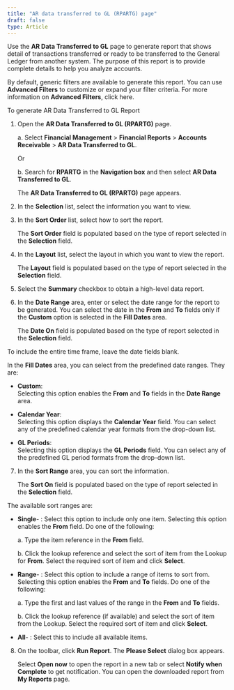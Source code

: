 ```yaml
---
title: "AR data transferred to GL (RPARTG) page"
draft: false
type: Article
---
```


Use the **AR Data Transferred to GL** page to generate report that shows detail of transactions transferred or ready to be transferred to the General Ledger from another system. The purpose of this report is to provide complete details to help you analyze accounts.

By default, generic filters are available to generate this report. You can use **Advanced Filters** to customize or expand your filter criteria. For more information on **Advanced Filters**, click here.

To generate AR Data Transferred to GL Report

1. Open the **AR Data Transferred to GL (RPARTG)** page.

    a. Select **Financial Management** > **Financial Reports** > **Accounts Receivable**  > **AR Data Transferred to GL**.

    Or

    b. Search for **RPARTG** in the **Navigation box** and then select **AR Data Transferred to GL**.

    The **AR Data Transferred to GL (RPARTG)** page appears.

2. In the **Selection** list, select the information you want to view.

3. In the **Sort Order** list, select how to sort the report.

    The **Sort Order** field is populated based on the type of report selected in the **Selection** field.

4. In the **Layout** list, select the layout in which you want to view the report.

    The **Layout** field is populated based on the type of report selected in the **Selection** field.

5. Select the **Summary** checkbox to obtain a high-level data report.

6. In the **Date Range** area, enter or select the date range for the report to be generated. You can select the date in the **From** and **To** fields only if the **Custom** option is selected in the **Fill Dates** area.

    The **Date On** field is populated based on the type of report selected in the **Selection** field.

To include the entire time frame, leave the date fields blank.

In the **Fill Dates** area, you can select from the predefined date ranges. They are:

- **Custom**:   
Selecting this option enables the **From** and **To** fields in the **Date Range** area.

- **Calendar Year**:   
Selecting this option displays the **Calendar Year** field. You can select any of the predefined calendar year formats from the drop-down list.

- **GL Periods**:   
Selecting this option displays the **GL Periods** field. You can select any of the predefined GL period formats from the drop-down list.

7. In the **Sort Range** area, you can sort the information.

    The **Sort On** field is populated based on the type of report selected in the **Selection** field.

The available sort ranges are:

-   **Single**- : Select this option to include only one item. Selecting this option enables the **From** field. Do one of the following:

    a. Type the item reference in the **From** field.

    b. Click the lookup reference and select the sort of item from the Lookup for **From**. Select the required sort of item and click **Select**.

- **Range**- : Select this option to include a range of items to sort from. Selecting this option enables the **From** and **To** fields. Do one of the following:

    a. Type the first and last values of the range in the **From** and **To** fields.

    b. Click the lookup reference (if available) and select the sort of item from the Lookup. Select the required sort of item and click **Select**.

-   **All**- : Select this to include all available items.

8. On the toolbar, click **Run Report**. The **Please Select** dialog box appears.

    Select **Open now** to open the report in a new tab or select **Notify when Complete** to get notification. You can open the downloaded report from **My Reports** page.



​